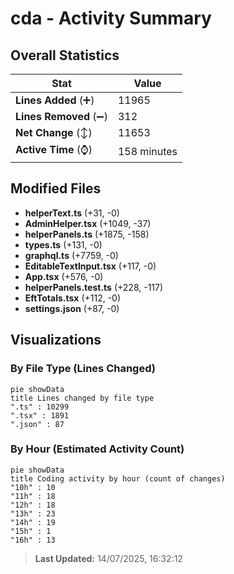 # cda - Activity Summary 

## Overall Statistics

| Stat                   | Value                                                             |
| ---------------------- | ----------------------------------------------------------------- |
| **Lines Added** (➕)   | 11965                                          |
| **Lines Removed** (➖) | 312                                        |
| **Net Change** (↕)    | 11653                |
| **Active Time** (⌚)   | 158 minutes |


## Modified Files
- **helperText.ts** (+31, -0)
- **AdminHelper.tsx** (+1049, -37)
- **helperPanels.ts** (+1875, -158)
- **types.ts** (+131, -0)
- **graphql.ts** (+7759, -0)
- **EditableTextInput.tsx** (+117, -0)
- **App.tsx** (+576, -0)
- **helperPanels.test.ts** (+228, -117)
- **EftTotals.tsx** (+112, -0)
- **settings.json** (+87, -0)

## Visualizations

### By File Type (Lines Changed)

```mermaid
pie showData
title Lines changed by file type
".ts" : 10299
".tsx" : 1891
".json" : 87
```

### By Hour (Estimated Activity Count)

```mermaid
pie showData
title Coding activity by hour (count of changes)
"10h" : 10
"11h" : 18
"12h" : 18
"13h" : 23
"14h" : 19
"15h" : 1
"16h" : 13
```


> **Last Updated:** 14/07/2025, 16:32:12